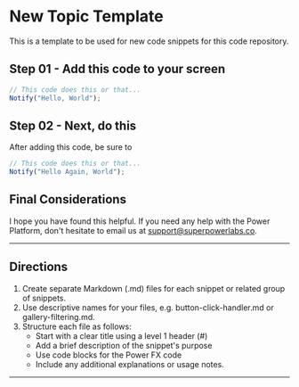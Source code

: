 # New Topic Template

This is a template to be used for new code snippets for this code repository.

## Step 01 - Add this code to your screen

```JavaScript
// This code does this or that...
Notify("Hello, World");
```

## Step 02 - Next, do this

After adding this code, be sure to

```JavaScript
// This code does this or that...
Notify("Hello Again, World");
```

## Final Considerations

I hope you have found this helpful. If you need any help with the Power Platform, don't hesitate to email us at [support@superpowerlabs.co](support@superpowerlabs.co).

---

## Directions

1. Create separate Markdown (.md) files for each snippet or related group of snippets.
2. Use descriptive names for your files, e.g. button-click-handler.md or gallery-filtering.md.
3. Structure each file as follows:
    - Start with a clear title using a level 1 header (#)
    - Add a brief description of the snippet's purpose
    - Use code blocks for the Power FX code
    - Include any additional explanations or usage notes.

---

